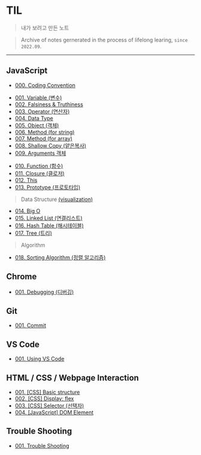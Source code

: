 # TIL

> 내가 보려고 만든 노트

> Archive of notes gernerated in the process of lifelong learing, `since 2022.09`.

---

## JavaScript

* [000. Coding Convention](https://github.com/j25nkh/TIL/blob/master/JavaScript/style.md)
>
* [001. Variable (변수)](https://github.com/j25nkh/TIL/blob/master/JavaScript/variable.md)
* [002. Falsiness & Truthiness](https://github.com/j25nkh/TIL/blob/master/JavaScript/falsiness.md)
* [003. Operator (연산자)](https://github.com/j25nkh/TIL/blob/master/JavaScript/operator.md)
* [004. Data Type](https://github.com/j25nkh/TIL/blob/master/JavaScript/data_type.md)
* [005. Object (객체)](https://github.com/j25nkh/TIL/blob/master/JavaScript/object.md)
* [006. Method (for string)](https://github.com/j25nkh/TIL/blob/master/JavaScript/method_string.md)
* [007. Method (for array)](https://github.com/j25nkh/TIL/blob/master/JavaScript/method_array.md)
* [008. Shallow Copy (얕은복사)](https://github.com/j25nkh/TIL/blob/master/JavaScript/shallow_copy.md)
* [009. Arguments 객체](https://github.com/j25nkh/TIL/blob/master/JavaScript/arguments.md)
>
* [010. Function (함수)](https://github.com/j25nkh/TIL/blob/master/JavaScript/function.md)
* [011. Closure (클로저)](https://github.com/j25nkh/TIL/blob/master/JavaScript/closure.md)
* [012. This](https://github.com/j25nkh/TIL/blob/master/JavaScript/this.md)
* [013. Prototype (프로토타입)](https://github.com/j25nkh/TIL/blob/master/JavaScript/prototype.md)
> Data Structure [(visualization)](https://www.bigocheatsheet.com/)
* [014. Big O](https://github.com/j25nkh/TIL/blob/master/JavaScript/big_O.md)
* [015. Linked List (연결리스트)](https://github.com/j25nkh/TIL/blob/master/JavaScript/linked_list.md)
* [016. Hash Table (해시테이블)](https://github.com/j25nkh/TIL/blob/master/JavaScript/hash_table.md)
* [017. Tree (트리)](https://github.com/j25nkh/TIL/blob/master/JavaScript/tree.md)
>Algorithm
* [018. Sorting Algorithm (정렬 알고리즘)](https://github.com/j25nkh/TIL/blob/master/JavaScript/sorting.md)

## Chrome
* [001. Debugging (디버깅)](https://github.com/j25nkh/TIL/blob/master/Chrome/debugging.md)

## Git
* [001. Commit](https://github.com/j25nkh/TIL/blob/master/Git/Commit.md)

## VS Code
* [001. Using VS Code](https://github.com/j25nkh/TIL/blob/master/VS_Code/using_VSCode.md)

## HTML / CSS / Webpage Interaction
* [001. [CSS] Basic structure](https://github.com/j25nkh/TIL/blob/master/CSS/Basic_structure.md)
* [002. [CSS] Display: flex](https://github.com/j25nkh/TIL/blob/master/CSS/Display_flex.md)
* [003. [CSS] Selector (선택자)](https://github.com/j25nkh/TIL/blob/master/CSS/Selector.md)
* [004. [JavaScript] DOM Element](https://github.com/j25nkh/TIL/blob/master/Webpage_interaction/DOM_element.md)

## Trouble Shooting
* [001. Trouble Shooting](https://github.com/j25nkh/TIL/blob/master/Troubleshooting/trouble_shooting.md)
